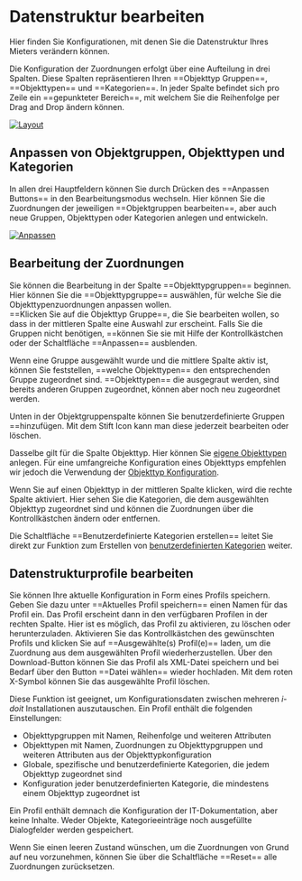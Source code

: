 # Datenstruktur bearbeiten

Hier finden Sie Konfigurationen, mit denen Sie die Datenstruktur Ihres Mieters verändern können.

Die Konfiguration der Zuordnungen erfolgt über eine Aufteilung in drei Spalten. Diese Spalten repräsentieren Ihren ==Objekttyp Gruppen==, ==Objekttypen== und ==Kategorien==. In jeder Spalte befindet sich pro Zeile ein ==gepunkteter Bereich==, mit welchem Sie die Reihenfolge per Drag and Drop ändern können.

[![Layout](../../../assets/images/de/administration/verwaltung/datenstruktur/1-ds.png)](../../../assets/images/de/administration/verwaltung/datenstruktur/1-ds.png)

## Anpassen von Objektgruppen, Objekttypen und Kategorien

In allen drei Hauptfeldern können Sie durch Drücken des ==Anpassen Buttons== in den Bearbeitungsmodus wechseln.
Hier können Sie die Zuordnungen der jeweiligen ==Objektgruppen bearbeiten==, aber auch neue Gruppen, Objekttypen oder Kategorien anlegen und entwickeln.

[![Anpassen](../../../assets/images/de/administration/verwaltung/datenstruktur/2-ds.png)](../../../assets/images/de/administration/verwaltung/datenstruktur/2-ds.png)

## Bearbeitung der Zuordnungen

Sie können die Bearbeitung in der Spalte ==Objekttypgruppen== beginnen. Hier können Sie die ==Objekttypgruppe== auswählen, für welche Sie die Objekttypenzuordnungen anpassen wollen.<br>
==Klicken Sie auf die Objekttyp Gruppe==, die Sie bearbeiten wollen, so dass in der mittleren Spalte eine Auswahl zur erscheint. Falls Sie die Gruppen nicht benötigen, ==können Sie sie mit Hilfe der Kontrollkästchen oder der Schaltfläche ==Anpassen== ausblenden.

Wenn eine Gruppe ausgewählt wurde und die mittlere Spalte aktiv ist, können Sie feststellen, ==welche Objekttypen== den entsprechenden Gruppe zugeordnet sind. ==Objekttypen== die ausgegraut werden, sind bereits anderen Gruppen zugeordnet, können aber noch neu zugeordnet werden.

Unten in der Objektgruppenspalte können Sie benutzerdefinierte Gruppen ==hinzufügen. Mit dem Stift Icon kann man diese jederzeit bearbeiten oder löschen.

Dasselbe gilt für die Spalte Objekttyp. Hier können Sie [eigene Objekttypen](../../../grundlagen/benutzerdefinierte-objekttypen.md) anlegen. Für eine umfangreiche Konfiguration eines Objekttyps empfehlen wir jedoch die Verwendung der [Objekttyp Konfiguration](../../../grundlagen/benutzerdefinierte-objekttypen.md).

Wenn Sie auf einen Objekttyp in der mittleren Spalte klicken, wird die rechte Spalte aktiviert. Hier sehen Sie die Kategorien, die dem ausgewählten Objekttyp zugeordnet sind und können die Zuordnungen über die Kontrollkästchen ändern oder entfernen.

Die Schaltfläche ==Benutzerdefinierte Kategorien erstellen== leitet Sie direkt zur Funktion zum Erstellen von [benutzerdefinierten Kategorien](../../../grundlagen/benutzerdefinierte-kategorien.md) weiter.

## Datenstrukturprofile bearbeiten

Sie können Ihre aktuelle Konfiguration in Form eines Profils speichern. Geben Sie dazu unter ==Aktuelles Profil speichern== einen Namen für das Profil ein. Das Profil erscheint dann in den verfügbaren Profilen in der rechten Spalte. Hier ist es möglich, das Profil zu aktivieren, zu löschen oder herunterzuladen. Aktivieren Sie das Kontrollkästchen des gewünschten Profils und klicken Sie auf ==Ausgewählte(s) Profil(e)== laden, um die Zuordnung aus dem ausgewählten Profil wiederherzustellen. Über den Download-Button können Sie das Profil als XML-Datei speichern und bei Bedarf über den Button ==Datei wählen== wieder hochladen. Mit dem roten X-Symbol können Sie das ausgewählte Profil löschen.

Diese Funktion ist geeignet, um Konfigurationsdaten zwischen mehreren _i-doit_ Installationen auszutauschen. Ein Profil enthält die folgenden Einstellungen:

- Objekttypgruppen mit Namen, Reihenfolge und weiteren Attributen
- Objekttypen mit Namen, Zuordnungen zu Objekttypgruppen und weiteren Attributen aus der Objekttypkonfiguration
- Globale, spezifische und benutzerdefinierte Kategorien, die jedem Objekttyp zugeordnet sind
- Konfiguration jeder benutzerdefinierten Kategorie, die mindestens einem Objekttyp zugeordnet ist

Ein Profil enthält demnach die Konfiguration der IT-Dokumentation, aber keine Inhalte. Weder Objekte, Kategorieeinträge noch ausgefüllte Dialogfelder werden gespeichert.

Wenn Sie einen leeren Zustand wünschen, um die Zuordnungen von Grund auf neu vorzunehmen, können Sie über die Schaltfläche ==Reset== alle Zuordnungen zurücksetzen.
